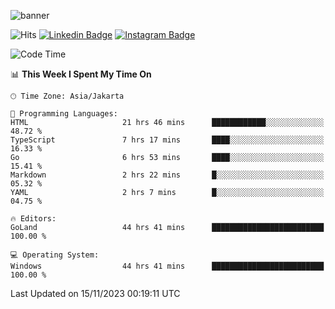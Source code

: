 ![banner](https://readme-typing-svg.herokuapp.com/?lines=Hello,+There!+👋;This+is+ryanbekhen....;Nice+to+meet+you!&center=false)

![Hits](https://hits.seeyoufarm.com/api/count/incr/badge.svg?url=https%3A%2F%2Fgithub.com%2Fryanbekhen%2Fhit-counter&count_bg=%2379C83D&title_bg=%23555555&icon=github.svg&icon_color=%23E7E7E7&title=Provile+views&edge_flat=true)
[![Linkedin Badge](https://img.shields.io/badge/-LinkedIn-0e76a8?style=flat-square&logo=Linkedin&logoColor=white)](https://linkedin.com/in/ryanbekhen)
[![Instagram Badge](https://img.shields.io/badge/-Instagram-e4405f?style=flat-square&logo=Instagram&logoColor=white)](https://instagram.com/ryanbekhen.dev/)

<!--START_SECTION:waka-->
![Code Time](http://img.shields.io/badge/Code%20Time-831%20hrs%2035%20mins-blue)

📊 **This Week I Spent My Time On** 

```text
🕑︎ Time Zone: Asia/Jakarta

💬 Programming Languages: 
HTML                     21 hrs 46 mins      ████████████░░░░░░░░░░░░░   48.72 % 
TypeScript               7 hrs 17 mins       ████░░░░░░░░░░░░░░░░░░░░░   16.33 % 
Go                       6 hrs 53 mins       ████░░░░░░░░░░░░░░░░░░░░░   15.41 % 
Markdown                 2 hrs 22 mins       █░░░░░░░░░░░░░░░░░░░░░░░░   05.32 % 
YAML                     2 hrs 7 mins        █░░░░░░░░░░░░░░░░░░░░░░░░   04.75 % 

🔥 Editors: 
GoLand                   44 hrs 41 mins      █████████████████████████   100.00 % 

💻 Operating System: 
Windows                  44 hrs 41 mins      █████████████████████████   100.00 % 
```


 Last Updated on 15/11/2023 00:19:11 UTC
<!--END_SECTION:waka-->
